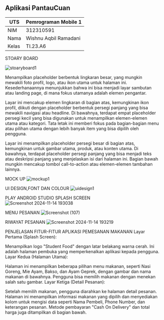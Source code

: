 ## Aplikasi PantauCuan 
| UTS  |  Pemrograman Mobile 1  
|-------|---------
| NIM   | 312310591
| Nama  | Wishnu Aqbil Ramadani
| Kelas | TI.23.A6

STOARY BOARD

![stoaryboard1](https://github.com/user-attachments/assets/eefb542f-48c5-4fce-94a8-07906a27d004)

Menampilkan placeholder berbentuk lingkaran besar, yang mungkin mewakili foto profil, logo, atau ikon utama untuk halaman ini.
Kesederhanaannya menunjukkan bahwa ini bisa menjadi layar sambutan atau landing page, di mana fokus utamanya adalah elemen pengantar.

Layar ini mencakup elemen lingkaran di bagian atas, kemungkinan ikon profil, diikuti dengan placeholder berbentuk persegi panjang yang bisa mewakili navigasi atau headline.
Di bawahnya, terdapat empat placeholder persegi kecil yang bisa digunakan untuk menampilkan elemen-elemen utama atau kategori. Tata letak ini memberi fokus pada bagian-bagian menu atau pilihan utama dengan lebih banyak item yang bisa dipilih oleh pengguna.

Layar ini menampilkan placeholder persegi besar di bagian atas, kemungkinan untuk gambar utama, produk, atau konten utama.
Di bawahnya, terdapat placeholder persegi panjang yang bisa menjadi teks atau deskripsi panjang yang menjelaskan isi dari halaman ini.
Bagian bawah mungkin mencakup tombol call-to-action atau elemen-elemen tambahan lainnya.

MOCK UP
![mockup1](https://github.com/user-attachments/assets/b85a1756-8916-4c8e-8489-a7132bf065c0)

UI DESIGN,FONT DAN COLOUR
![uidesign1](https://github.com/user-attachments/assets/88b4d5ad-78d0-4cee-a150-75605d88a75d)

PLAY ANDROID STUDIO
SPLASH SCREEN
![Screenshot 2024-11-14 193038](https://github.com/user-attachments/assets/6a4a4a27-8196-4940-9f25-f0bef39db588)

MENU PESANAN
![Screenshot (107)](https://github.com/user-attachments/assets/414a63ea-49bb-47a1-9bd3-caa60f1fbf83)

RIWAYAT PESANAN
![Screenshot 2024-11-14 193219](https://github.com/user-attachments/assets/25e53947-46a7-464c-a8f7-ecd952d4ea01)

PENJELASAN FITUR-FITUR APLIKASI PEMESANAN MAKANAN
Layar Pertama (Splash Screen):

Menampilkan logo "Student Food" dengan latar belakang warna cerah. Ini adalah halaman pembuka yang memperkenalkan aplikasi kepada pengguna.
Layar Kedua (Halaman Utama):

Halaman ini menampilkan beberapa pilihan menu makanan, seperti Nasi Goreng, Mie Ayam, Bakso, dan Ayam Geprek, dengan gambar dan nama makanan di bawahnya. Pengguna bisa memilih makanan dengan menekan salah satu gambar.
Layar Ketiga (Detail Pesanan):

Setelah memilih makanan, pengguna diarahkan ke halaman detail pesanan. Halaman ini menampilkan informasi makanan yang dipilih dan menyediakan kolom untuk mengisi data seperti Nama Pembeli, Phone Number, dan keterangan pesanan. Metode pembayaran "Cash On Delivery" dan total harga juga ditampilkan di bagian bawah.
